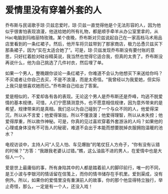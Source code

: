 # 爱情里没有穿着外套的人

乔布斯与民谣歌手琼·贝兹恋爱时，琼·贝兹一直觉得他是个无法形容的人，因为他似乎很害怕表现浪漫，他送给她的所有礼物，都是顺手牵羊从办公室里拿的，从Hac电脑到玛格丽特玫瑰。某个夜晚，乔布斯对贝兹说起自己在一家高档马术用品店里看到的一条红裙子。然后，他开车将贝兹带到了那家商店，极力怂恿贝兹买下那条裙子，因为“实在太适合她了”。可是，琼·贝兹发现乔布斯没有要付账的意思，只好红着脸对硅谷精英说，我当然也觉得它适合我，但真的太贵了。乔布斯没再说什么，他为自己挑选了几件衬衣，然后埋了单。 

如果一个男人，整晚跟你谈论一条红裙子，你难道不会认为他想买下来送给你吗？不买或者让你自己去买，不是不浪漫，而是太奇怪。“我曾经以为我爱她，但实际上我只是很喜欢她而已。”乔布斯自己给出了答案。 

爱是相似的，不爱却各有各的表现。无论这个男人是乔布斯还是乔峰，均逃不脱爱情的基本规律。可惜，人们宁愿猜测意外，也不愿意相信规律，因为意外带来的是希望，规律带来的是真相。我们总以为自己碰到了一个与众不同的人，他爱得深沉，所以从不言爱；他爱得笨拙，所以不懂浪漫；他爱得理智，所以从未失控；他爱得厚重，所以故作神秘。可是，你真的见过喜欢穿着外套游泳的人吗？如果他的心理或身体没有不可告人的秘密，难道不会出于本能而想要脱掉衣服拥抱温暖的池水？ 

电视访谈中，主持人问“人见人怕、车见爆胎”的笔仗狂人方舟子，“你有没有认错的时候？”方答：“我跟我老婆认过错。”瞧，这么油盐不进的男人，在爱情中也是大俗人一个。 

爱是世上最庸俗的事，所有身陷其中的人都是踏着前人的脚印前行，唯一的不同，是王小波与李银河的情话留在信笺上，而你的情书储存在手机里。爱到渠成，没有例外。所以，如果你的爱情里没有重演前人的故事，你的那个他显得特立独行，举止奇怪，那么，一定是有一个人，还没入戏！